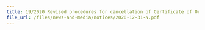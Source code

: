 ```yaml
---
title: 19/2020 Revised procedures for cancellation of Certificate of Origin (CO) issued by Customs 
file_url: /files/news-and-media/notices/2020-12-31-N.pdf
---
```

